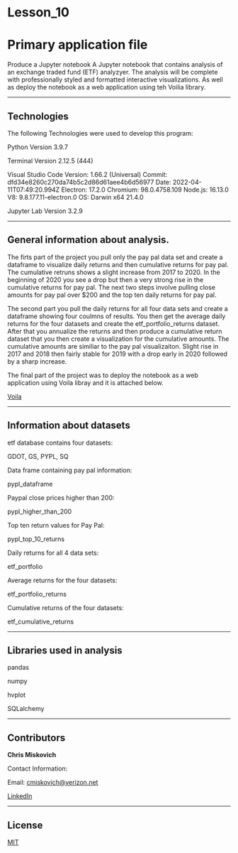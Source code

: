 # Lesson_10
# Primary application file

Produce a Jupyter notebook A Jupyter notebook that contains analysis of an exchange traded fund (ETF) analyzyer. The analysis will be complete with professionally styled and formatted interactive visualizations. As well as deploy the notebook as a web application using teh Voilia library.



---

## Technologies

The following Technologies were used to develop this program:

Python 
    Version 3.9.7

Terminal
    Version 2.12.5 (444)

Visual Studio Code
    Version: 1.66.2 (Universal)
    Commit: dfd34e8260c270da74b5c2d86d61aee4b6d56977
    Date: 2022-04-11T07:49:20.994Z
    Electron: 17.2.0
    Chromium: 98.0.4758.109
    Node.js: 16.13.0
    V8: 9.8.177.11-electron.0
    OS: Darwin x64 21.4.0
    
Jupyter Lab 
    Version 3.2.9

---

## General information about analysis.

The firts part of the project you pull only the pay pal data set and create a dataframe to visualize daily returns and then cumulative returns for pay pal.  The cumulative retruns shows a slight increase from 2017 to 2020. In the beginning of 2020 you see a drop but then a very strong rise in the cumulative returns for pay pal.  The next two steps involve pulling close amounts for pay pal over $200 and the top ten daily returns for pay pal.

The second part you pull the daily returns for all four data sets and create a dataframe showing four coulmns of results.  You then get the average daily returns for the four datasets and create the etf_portfolio_returns dataset.  After that you annualize the returns and then produce a cumulative return dataset that you then create a visualization for the cumulative amounts.  The cumulative amounts are similiar to the pay pal visualizaiton.  Slight rise in 2017 and 2018 then fairly stable for 2019 with a drop early in 2020 followed by a sharp increase.

The final part of the project was to deploy the notebook as a web application using Voila libray and it is attached below.

[Voila](https://www.youtube.com/embed/PSxz_AhPqgA)




---

## Information about datasets

etf database contains four datasets:

GDOT, GS, PYPL, SQ

Data frame containing pay pal information:

pypl_dataframe 

Paypal close prices higher than 200:

pypl_higher_than_200

Top ten return values for Pay Pal:

pypl_top_10_returns

Daily returns for all 4 data sets:

etf_portfolio

Average returns for the four datasets:

etf_portfolio_returns

Cumulative returns of the four datasets:

etf_cumulative_returns






---

## Libraries used in analysis

pandas

numpy

hvplot

SQLalchemy



---

## Contributors


**Chris Miskovich**

Contact Information:

Email: cmiskovich@verizon.net

[LinkedIn](https://www.linkedin.com/in/christopher-miskovich-9a61b0234/) 

---

## License

[MIT](/license.txt)
